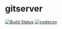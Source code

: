 # gitserver

[![Build Status](https://travis-ci.org/Morras/gitserver.svg?branch=master)](https://travis-ci.org/Morras/gitserver)
[![codecov](https://codecov.io/gh/Morras/gitserver/branch/master/graph/badge.svg)](https://codecov.io/gh/Morras/gitserver)
